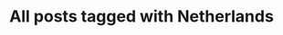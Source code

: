 ---
layout: tag
title: "All posts tagged with Netherlands"
permalink: /weblog/tags/netherlands/
taxonomy: Netherlands
---